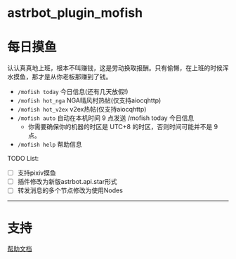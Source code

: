 # astrbot_plugin_mofish

# 每日摸鱼
认认真真地上班，根本不叫赚钱，这是劳动换取报酬。只有偷懒，在上班的时候浑水摸鱼，那才是从你老板那赚到了钱。  

- `/mofish today` 今日信息(还有几天放假!)
- `/mofish hot_nga` NGA晴风村热帖(仅支持aiocqhttp)
- `/mofish hot_v2ex` v2ex热帖(仅支持aiocqhttp)
- `/mofish auto` 自动在本机时间 9 点发送 /mofish today 今日信息
  - 你需要确保你的机器的时区是 UTC+8 的时区，否则时间可能并不是 9 点。
- `/mofish help` 帮助信息

TODO List:
- [ ] 支持pixiv摸鱼
- [ ] 插件修改为新版astrbot.api.star形式
- [ ] 转发消息的多个节点修改为使用Nodes

--- 
# 支持
[帮助文档](https://astrbot.soulter.top/dev/plugin.html)
